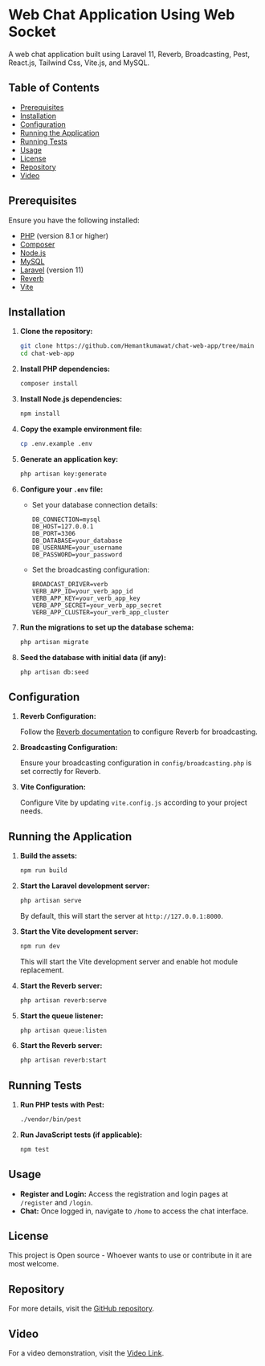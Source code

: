 # Web Chat Application Using Web Socket

A web chat application built using Laravel 11, Reverb, Broadcasting, Pest, React.js, Tailwind Css, Vite.js, and MySQL.

## Table of Contents

- [Prerequisites](#prerequisites)
- [Installation](#installation)
- [Configuration](#configuration)
- [Running the Application](#running-the-application)
- [Running Tests](#running-tests)
- [Usage](#usage)
- [License](#license)
- [Repository](#repository)
- [Video](#video)

## Prerequisites

Ensure you have the following installed:

- [PHP](https://www.php.net/) (version 8.1 or higher)
- [Composer](https://getcomposer.org/)
- [Node.js](https://nodejs.org/)
- [MySQL](https://www.mysql.com/)
- [Laravel](https://laravel.com/) (version 11)
- [Reverb](https://reverb.dev/)
- [Vite](https://vitejs.dev/)

## Installation

1. **Clone the repository:**

    ```bash
    git clone https://github.com/Hemantkumawat/chat-web-app/tree/main
    cd chat-web-app
    ```

2. **Install PHP dependencies:**

    ```bash
    composer install
    ```

3. **Install Node.js dependencies:**

    ```bash
    npm install
    ```

4. **Copy the example environment file:**

    ```bash
    cp .env.example .env
    ```

5. **Generate an application key:**

    ```bash
    php artisan key:generate
    ```

6. **Configure your `.env` file:**

    - Set your database connection details:

      ```env
      DB_CONNECTION=mysql
      DB_HOST=127.0.0.1
      DB_PORT=3306
      DB_DATABASE=your_database
      DB_USERNAME=your_username
      DB_PASSWORD=your_password
      ```

    - Set the broadcasting configuration:

      ```env
      BROADCAST_DRIVER=verb
      VERB_APP_ID=your_verb_app_id
      VERB_APP_KEY=your_verb_app_key
      VERB_APP_SECRET=your_verb_app_secret
      VERB_APP_CLUSTER=your_verb_app_cluster
      ```

7. **Run the migrations to set up the database schema:**

    ```bash
    php artisan migrate
    ```

8. **Seed the database with initial data (if any):**

    ```bash
    php artisan db:seed
    ```

## Configuration

1. **Reverb Configuration:**

   Follow the [Reverb documentation](https://reverb.dev/docs) to configure Reverb for broadcasting.

2. **Broadcasting Configuration:**

   Ensure your broadcasting configuration in `config/broadcasting.php` is set correctly for Reverb.

3. **Vite Configuration:**

   Configure Vite by updating `vite.config.js` according to your project needs.

## Running the Application

1. **Build the assets:**

    ```bash
    npm run build
    ```

2. **Start the Laravel development server:**

    ```bash
    php artisan serve
    ```

   By default, this will start the server at `http://127.0.0.1:8000`.

3. **Start the Vite development server:**

    ```bash
    npm run dev
    ```

   This will start the Vite development server and enable hot module replacement.

4. **Start the Reverb server:**

    ```bash
    php artisan reverb:serve
    ```

5. **Start the queue listener:**

    ```bash
    php artisan queue:listen
    ```

6. **Start the Reverb server:**

    ```bash
    php artisan reverb:start
    ```

## Running Tests

1. **Run PHP tests with Pest:**

    ```bash
    ./vendor/bin/pest
    ```

2. **Run JavaScript tests (if applicable):**

    ```bash
    npm test
    ```

## Usage

- **Register and Login:** Access the registration and login pages at `/register` and `/login`.
- **Chat:** Once logged in, navigate to `/home` to access the chat interface.

## License

This project is Open source \- Whoever wants to use or contribute in it are most welcome.

## Repository

For more details, visit the [GitHub repository](https://github.com/Hemantkumawat/chat-web-app/tree/main).

## Video

For a video demonstration, visit the [Video Link](https://drive.google.com/file/d/1X7u6FUzc6Ul31apISsb1E45Z6wSUedQ1/view?usp=sharing).
